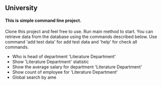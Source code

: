 


## <a name="information"></a>University 

#### <a name="information"></a>This is simple command line project. 

Clone this project and feel free to use. Run main method to start.
You can retrieve data from the database using the commands described below. 
Use command 'add test data' for add test data and  'help' for check all commands.
* Who is head of department 'Literature Department'
* Show 'Literature Department' statistic
* Show the average salary for department 'Literature Department'
* Show count of employee for 'Literature Department'
* Global search by ame